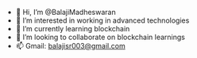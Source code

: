 - 👋 Hi, I’m @BalajiMadheswaran
- 👀 I’m interested in working in advanced technologies 
- 🌱 I’m currently learning blockchain 
- 💞️ I’m looking to collaborate on blockchain learnings 
- 📫 Gmail: balajisr003@gmail.com

<!---
BalajiMadheswaran/BalajiMadheswaran is a ✨ special ✨ repository because its `README.md` (this file) appears on your GitHub profile.
You can click the Preview link to take a look at your changes.
--->
